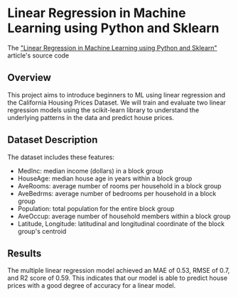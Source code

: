 # Linear Regression in Machine Learning using Python and Sklearn

The ["Linear Regression in Machine Learning using Python and Sklearn"](https://datascrutineer.com/linear-regression-ml-python-sklearn/) article's source code

Overview
--------
This project aims to introduce beginners to ML using linear regression and the California Housing Prices Dataset. We will train and evaluate two linear regression models using the scikit-learn library to understand the underlying patterns in the data and predict house prices.

Dataset Description
-------------------
The dataset includes these features:
* MedInc: median income (dollars) in a block group
* HouseAge: median house age in years within a block group
* AveRooms: average number of rooms per household in a block group
* AveBedrms: average number of bedrooms per household in a block group
* Population: total population for the entire block group
* AveOccup: average number of household members within a block group
* Latitude, Longitude: latitudinal and longitudinal coordinate of the block group's centroid

Results
--------
The multiple linear regression model achieved an MAE of 0.53, RMSE of 0.7, and R2 score of 0.59. This indicates that our model is able to predict house prices with a good degree of accuracy for a linear model.
